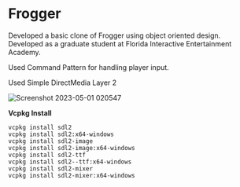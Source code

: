 # Frogger
Developed a basic clone of Frogger using object oriented design. Developed as a graduate student at Florida Interactive Entertainment Academy.

Used Command Pattern for handling player input.

Used Simple DirectMedia Layer 2

![Screenshot 2023-05-01 020547](https://user-images.githubusercontent.com/43223838/235761548-48264953-8719-42d2-b20f-1f520dd1012f.png)


**Vcpkg Install**
```
vcpkg install sdl2
vcpkg install sdl2:x64-windows
vcpkg install sdl2-image
vcpkg install sdl2-image:x64-windows
vcpkg install sdl2-ttf
vcpkg install sdl2--ttf:x64-windows
vcpkg install sdl2-mixer
vcpkg install sdl2-mixer:x64-windows
```

